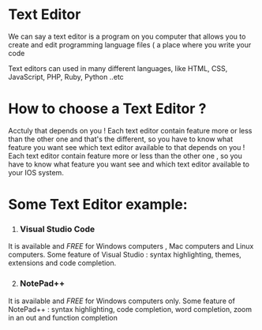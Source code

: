 # Text Editor

We can say  a text editor is a program on you computer that allows you to create and edit  programming language files ( a place where you write your code 


Text editors can used in many different languages, like  HTML, CSS, JavaScript, PHP, Ruby, Python ..etc

# How to choose a Text Editor ?

Acctuly that depends on you !
Each text editor contain feature more or less than the other one and that's the different, so you have to know what feature you want see which text editor available to  that depends on you !
Each text editor contain feature more or less than the other one , so you have to know what feature you want see and which text editor available to your IOS system.

# Some Text Editor example:

1. ### Visual Studio Code


It is available  and *FREE* for Windows computers , Mac computers and Linux
computers. 
Some feature of Visual Studio :  syntax highlighting, themes, extensions and code
completion. 


2. ### NotePad++

It is available  and *FREE* for Windows computers only.
Some feature of NotePad++ : syntax highlighting, code completion, word completion, zoom in an out and function completion 


